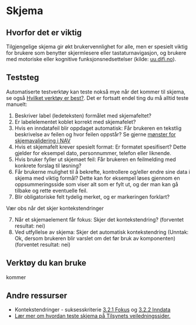 # Skjema

## Hvorfor det er viktig
Tilgjengelige skjema gir økt brukervennlighet for alle, men er spesielt viktig for brukere som benytter skjermlesere eller tastaturnavigasjon, og brukere med motoriske eller kognitive funksjonsnedsettelser (kilde: [uu.difi.no](https://uu.difi.no/krav-og-regelverk/losningsforslag-web/skjema)).

## Teststeg

Automatiserte testverktøy kan teste nokså mye når det kommer til skjema, se også [Hvilket verktøy er best?](/hvordan-faa-det-til/UU-testing/automatisert-testing/hvilket-verktøy-er-best.md). Det er fortsatt endel ting du må alltid teste manuelt:

1. Beskriver label (ledeteksten) formålet med skjemafeltet? 
2. Er labelelementet koblet korrekt med skjemafelet?
3. Hvis en inndatafeil blir oppdaget automatisk: Får brukeren en tekstlig beskrivelse av feilen og hvor feilen oppstår? Se gjerne [mønster for skjemavalidering i NAV](https://design.nav.no/patterns/form-validation)
4. Hvis et skjemafelt krever spesielt format: Er formatet spesifisert? Dette gjelder for eksempel dato, personnummer, telefon eller liknende.
5. Hvis bruker fyller ut skjemaet feil: Får brukeren en feilmelding med konkrete forslag til løsning?
6. Får brukerne mulighet til å bekrefte, kontrollere og/eller endre sine data i skjema med viktig formål? Dette kan for eksempel løses gjennom en oppsummeringsside som viser alt som er fylt ut, og der man kan gå tilbake og rette eventuelle feil.
7. Blir obligatoriske felt tydelig merket, og er markeringen forklart?


Vær obs når det skjer kontekstendringer

7. Når et skjemaelement får fokus: Skjer det  kontekstendring? (forventet resultat: nei)
8. Ved utfyllelse av skjema: Skjer det automatisk kontekstendring (Unntak: Ok, dersom brukeren blir varslet om det før bruk av komponenten)(forventet resultat: nei)

## Verktøy du kan bruke
kommer

## Andre ressurser
* Kontekstendringer - suksesskriterie [3.2.1 Fokus](https://uu.difi.no/krav-og-regelverk/wcag-20-standarden/321-fokus-niva) og 
[3.2.2 Inndata](https://uu.difi.no/krav-og-regelverk/wcag-20-standarden/322-inndata-niva)
* [Lær mer om hvordan teste skjema på Tilsynets veiledningssider.](https://uu.difi.no/krav-og-regelverk/kom-i-gang/hvordan-teste-universell-utforming-av-ditt-nettsted#skjema)

